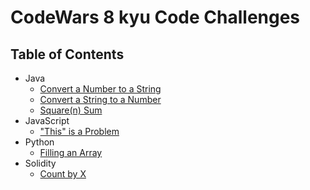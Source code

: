 # CodeWars 8 kyu Code Challenges

## Table of Contents

-   Java
    -   [Convert a Number to a String](convert-a-number-to-a-string)
    -   [Convert a String to a Number](convert-a-string-to-a-number)
    -   [Square(n) Sum](square-sum)
-   JavaScript
    -   ["This" is a Problem](this-is-a-problem)
-   Python
    -   [Filling an Array](filling-an-array)
-   Solidity
    -   [Count by X](count-by-x)
